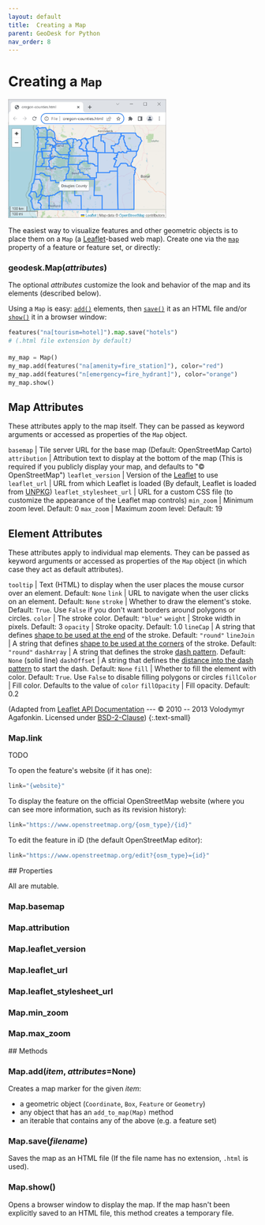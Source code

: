 ```yaml
---
layout: default
title:  Creating a Map
parent: GeoDesk for Python
nav_order: 8
---
```



<a id="Map"></a>

# Creating a `Map`

<img class="float" src="/img/example-counties-screenshot.png" width="320">

The easiest way to visualize features and other geometric objects is to place them on a `Map` (a [Leaflet](https://www.leafletjs.com)-based web map). Create one via the [`map`](/python\Feature#Feature_map) property of a feature or feature set, or directly:

<h3 id="Map_Map" class="api"><span class="prefix">geodesk.</span><span class="name">Map</span><span class="paren">(</span><i>attributes</i><span class="paren">)</span></h3><div class="api" markdown="1">

The optional *attributes* customize the look and behavior of the map and its elements (described below).

</div>

Using a `Map` is easy: [`add()`](/python\Map#Map_add) elements, then [`save()`](/python\Map#Map_save) it as an HTML file and/or [`show()`](/python\Map#Map_show) it in a browser window:

```python
features("na[tourism=hotel]").map.save("hotels")
# (.html file extension by default)

my_map = Map()
my_map.add(features("na[amenity=fire_station]"), color="red")
my_map.add(features("n[emergency=fire_hydrant]"), color="orange")
my_map.show()
```

## Map Attributes

These attributes apply to the map itself. They can be passed as keyword arguments or accessed as properties of the `Map` object.

`basemap` | Tile server URL for the base map (Default: OpenStreetMap Carto)
`attribution` | Attribution text to display at the bottom of the map (This is          required if you publicly display your map, and defaults to "&copy; OpenStreetMap")
`leaflet_version` | Version of the [Leaflet](https://www.leafletjs.com) to use
`leaflet_url` | URL from which Leaflet is loaded (By default, Leaflet is loaded from [UNPKG](https://www.unpkg.com/))
`leaflet_stylesheet_url` | URL for a custom CSS file (to customize the appearance of the Leaflet map controls)
`min_zoom` | Minimum zoom level. Default: 0
`max_zoom` | Maximum zoom level: Default: 19

## Element Attributes

These attributes apply to individual map elements. They can be passed as keyword arguments or accessed as properties of the `Map` object (in which case they act as default attributes).

`tooltip` | Text (HTML) to display when the user places the mouse cursor over an element. Default: `None`
`link` | URL to navigate when the user clicks on an element. Default: `None`
`stroke` | Whether to draw the element's stoke. Default: `True`. Use `False` if you don't want borders around polygons or circles.
`color` | The stroke color. Default: `"blue"`
`weight` | Stroke width in pixels. Default: 3
`opacity` | Stroke opacity. Default: 1.0
`lineCap` | A string that defines <a href="https://developer.mozilla.org/docs/Web/SVG/Attribute/stroke-linecap">shape to be used at the end</a> of the stroke. Default: `"round"`
`lineJoin` | A string that defines <a href="https://developer.mozilla.org/docs/Web/SVG/Attribute/stroke-linejoin">shape to be used at the corners</a> of the stroke. Default: `"round"`
`dashArray` | A string that defines the stroke <a href="https://developer.mozilla.org/docs/Web/SVG/Attribute/stroke-dasharray">dash pattern</a>. Default: `None` (solid line)
`dashOffset` | A string that defines the [distance into the dash pattern](https://developer.mozilla.org/docs/Web/SVG/Attribute/stroke-dashoffset) to start the dash. Default: `None`
`fill` | Whether to fill the element with color. Default: `True`. Use `False` to disable filling polygons or circles
`fillColor` | Fill color. Defaults to the value of `color`
`fillOpacity` | Fill opacity. Default: 0.2

(Adapted from [Leaflet API Documentation](https://leafletjs.com/reference.html#path) --- &copy; 2010 -- 2013 Volodymyr Agafonkin. Licensed under [BSD-2-Clause](https://github.com/Leaflet/Leaflet/blob/main/LICENSE))
{:.text-small}

<h3 id="Map_link" class="api"><span class="prefix">Map.</span><span class="name">link</span></h3><div class="api" markdown="1">

TODO

To open the feature's website (if it has one):

```python
link="{website}"
```

To display the feature on the official OpenStreetMap website (where you can see more information, such as its revision history):

```python
link="https://www.openstreetmap.org/{osm_type}/{id}"
```

To edit the feature in iD (the default OpenStreetMap editor):

```python
link="https://www.openstreetmap.org/edit?{osm_type}={id}"
```

</div>
## Properties

All are mutable.

<h3 id="Map_basemap" class="api"><span class="prefix">Map.</span><span class="name">basemap</span></h3><div class="api" markdown="1">

</div><h3 id="Map_attribution" class="api"><span class="prefix">Map.</span><span class="name">attribution</span></h3><div class="api" markdown="1">

</div><h3 id="Map_leaflet_version" class="api"><span class="prefix">Map.</span><span class="name">leaflet_version</span></h3><div class="api" markdown="1">

</div><h3 id="Map_leaflet_url" class="api"><span class="prefix">Map.</span><span class="name">leaflet_url</span></h3><div class="api" markdown="1">

</div><h3 id="Map_leaflet_stylesheet_url" class="api"><span class="prefix">Map.</span><span class="name">leaflet_stylesheet_url</span></h3><div class="api" markdown="1">

</div><h3 id="Map_min_zoom" class="api"><span class="prefix">Map.</span><span class="name">min_zoom</span></h3><div class="api" markdown="1">

</div><h3 id="Map_max_zoom" class="api"><span class="prefix">Map.</span><span class="name">max_zoom</span></h3><div class="api" markdown="1">

</div>
## Methods

<h3 id="Map_add" class="api"><span class="prefix">Map.</span><span class="name">add</span><span class="paren">(</span><i>item</i>, <i>attributes</i>=<span class="default">None</span><span class="paren">)</span></h3><div class="api" markdown="1">

Creates a map marker for the given *item*:

- a geometric object (`Coordinate`, `Box`, `Feature` or `Geometry`)
- any object that has an `add_to_map(Map)` method
- an iterable that contains any of the above (e.g. a feature set)

</div><h3 id="Map_save" class="api"><span class="prefix">Map.</span><span class="name">save</span><span class="paren">(</span><i>filename</i><span class="paren">)</span></h3><div class="api" markdown="1">

Saves the map as an HTML file (If the file name has no extension, `.html` is used).

</div><h3 id="Map_show" class="api"><span class="prefix">Map.</span><span class="name">show</span><span class="paren">(</span><span class="paren">)</span></h3><div class="api" markdown="1">

Opens a browser window to display the map. If the map hasn't been explicitly saved to an HTML file, this method creates a temporary file.
